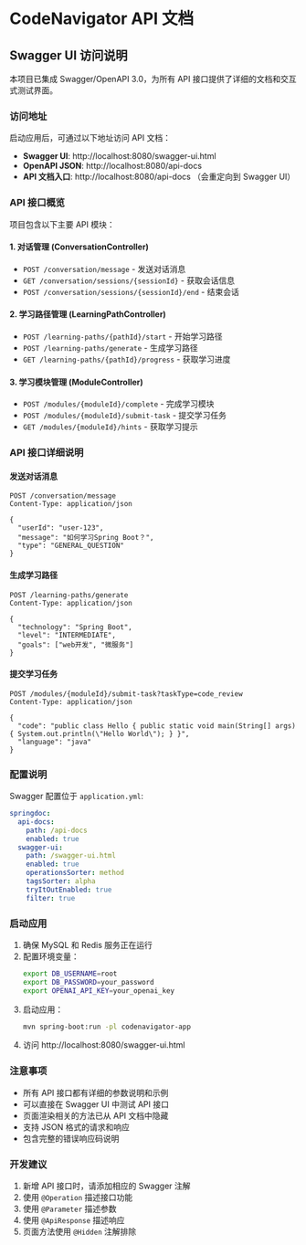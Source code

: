 # CodeNavigator API 文档

## Swagger UI 访问说明

本项目已集成 Swagger/OpenAPI 3.0，为所有 API 接口提供了详细的文档和交互式测试界面。

### 访问地址

启动应用后，可通过以下地址访问 API 文档：

- **Swagger UI**: http://localhost:8080/swagger-ui.html
- **OpenAPI JSON**: http://localhost:8080/api-docs
- **API 文档入口**: http://localhost:8080/api-docs （会重定向到 Swagger UI）

### API 接口概览

项目包含以下主要 API 模块：

#### 1. 对话管理 (ConversationController)
- `POST /conversation/message` - 发送对话消息
- `GET /conversation/sessions/{sessionId}` - 获取会话信息
- `POST /conversation/sessions/{sessionId}/end` - 结束会话

#### 2. 学习路径管理 (LearningPathController)
- `POST /learning-paths/{pathId}/start` - 开始学习路径
- `POST /learning-paths/generate` - 生成学习路径
- `GET /learning-paths/{pathId}/progress` - 获取学习进度

#### 3. 学习模块管理 (ModuleController)
- `POST /modules/{moduleId}/complete` - 完成学习模块
- `POST /modules/{moduleId}/submit-task` - 提交学习任务
- `GET /modules/{moduleId}/hints` - 获取学习提示

### API 接口详细说明

#### 发送对话消息
```
POST /conversation/message
Content-Type: application/json

{
  "userId": "user-123",
  "message": "如何学习Spring Boot？",
  "type": "GENERAL_QUESTION"
}
```

#### 生成学习路径
```
POST /learning-paths/generate
Content-Type: application/json

{
  "technology": "Spring Boot",
  "level": "INTERMEDIATE",
  "goals": ["web开发", "微服务"]
}
```

#### 提交学习任务
```
POST /modules/{moduleId}/submit-task?taskType=code_review
Content-Type: application/json

{
  "code": "public class Hello { public static void main(String[] args) { System.out.println(\"Hello World\"); } }",
  "language": "java"
}
```

### 配置说明

Swagger 配置位于 `application.yml`:

```yaml
springdoc:
  api-docs:
    path: /api-docs
    enabled: true
  swagger-ui:
    path: /swagger-ui.html
    enabled: true
    operationsSorter: method
    tagsSorter: alpha
    tryItOutEnabled: true
    filter: true
```

### 启动应用

1. 确保 MySQL 和 Redis 服务正在运行
2. 配置环境变量：
   ```bash
   export DB_USERNAME=root
   export DB_PASSWORD=your_password
   export OPENAI_API_KEY=your_openai_key
   ```
3. 启动应用：
   ```bash
   mvn spring-boot:run -pl codenavigator-app
   ```
4. 访问 http://localhost:8080/swagger-ui.html

### 注意事项

- 所有 API 接口都有详细的参数说明和示例
- 可以直接在 Swagger UI 中测试 API 接口
- 页面渲染相关的方法已从 API 文档中隐藏
- 支持 JSON 格式的请求和响应
- 包含完整的错误响应码说明

### 开发建议

1. 新增 API 接口时，请添加相应的 Swagger 注解
2. 使用 `@Operation` 描述接口功能
3. 使用 `@Parameter` 描述参数
4. 使用 `@ApiResponse` 描述响应
5. 页面方法使用 `@Hidden` 注解排除